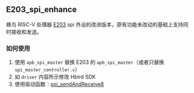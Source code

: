 ## E203_spi_enhance
蜂鸟 RISC-V 处理器 [E203](https://github.com/riscv-mcu/e203_hbirdv2) spi 外设的改进版本，原有功能未改动的基础上支持同时接收和发送。

### 如何使用
1. 使用 `apb_spi_master` 替换 E203 的 `apb_spi_master`（或者只替换 `spi_master_controller.v`）
2. 如 `driver` 内容所示修改 Hbird SDK
3. 使用驱动函数：[spi_sendAndReceive8](https://github.com/voniu/E203-SD-FatFs/blob/7b50524a639592113ee8487ea1e5b69786791e7c/src/sdcard.c#L139)
